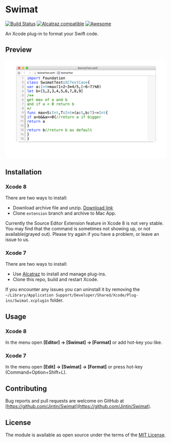 # Swimat
[![Build Status](https://travis-ci.org/Jintin/Swimat.svg?branch=master)](https://travis-ci.org/Jintin/Swimat)
[![Alcatraz compatible](https://img.shields.io/badge/Alcatraz-compatible-brightgreen.svg)](https://github.com/alcatraz/Alcatraz)
[![Awesome](https://cdn.rawgit.com/sindresorhus/awesome/d7305f38d29fed78fa85652e3a63e154dd8e8829/media/badge.svg)](https://github.com/matteocrippa/awesome-swift)

An Xcode plug-in to format your Swift code.

## Preview
![](./README/preview.gif)

## Installation

### Xcode 8
There are two ways to install:
- Download archive file and unzip. [Download link](https://github.com/Jintin/Swimat/releases/download/1.0/Swimat.zip)
- Clone `extension` branch and archive to Mac App.

Currently the Source Editor Extension feature in Xcode 8 is not very stable. You may find that the command is sometimes not showing up, or not available(grayed out). Please try again if you have a problem, or leave an issue to us.

### Xcode 7
There are two ways to install:
- Use [Alcatraz](https://github.com/mneorr/Alcatraz) to install and manage plug-ins.
- Clone this repo, build and restart Xcode.

If you encounter any issues you can uninstall it by removing the `~/Library/Application Support/Developer/Shared/Xcode/Plug-ins/Swimat.xcplugin` folder.

## Usage
### Xcode 8
In the menu open **[Editor] -> [Swimat] -> [Format]** or add hot-key you like.

### Xcode 7
In the menu open **[Edit] -> [Swimat] -> [Format]** or press hot-key (Command+Option+Shift+L).

## Contributing
Bug reports and pull requests are welcome on GitHub at [https://github.com/Jintin/Swimat](https://github.com/Jintin/Swimat).

## License
The module is available as open source under the terms of the [MIT License](http://opensource.org/licenses/MIT).
